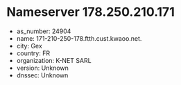 # Nameserver 178.250.210.171

* as_number: 24904
* name: 171-210-250-178.ftth.cust.kwaoo.net.
* city: Gex
* country: FR
* organization: K-NET SARL
* version: Unknown
* dnssec: Unknown
